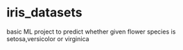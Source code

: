 # iris_datasets
basic ML project to predict whether given flower species is setosa,versicolor or virginica

